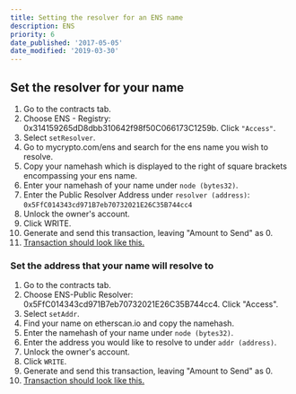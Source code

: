 ```yaml
---
title: Setting the resolver for an ENS name
description: ENS
priority: 6
date_published: '2017-05-05'
date_modified: '2019-03-30'
---
```


## Set the resolver for your name

1. Go to the contracts tab.
2. Choose ENS - Registry: 0x314159265dD8dbb310642f98f50C066173C1259b. Click `"Access"`.
3. Select `setResolver`.
4. Go to mycrypto.com/ens and search for the ens name you wish to resolve.
5. Copy your namehash which is displayed to the right of square brackets encompassing your ens name.
6. Enter your namehash of your name under `node (bytes32)`.
7. Enter the Public Resolver Address under `resolver (address)`: `0x5FfC014343cd971B7eb70732021E26C35B744cc4`
8. Unlock the owner's account.
9. Click WRITE.
10. Generate and send this transaction, leaving "Amount to Send" as 0.
11. [Transaction should look like this.](https://etherscan.io/tx/0x60eec50b492375bce25684f806599873b7f682e1ba504c8bed7cc90c33368118)

### Set the address that your name will resolve to

1. Go to the contracts tab.
2. Choose ENS-Public Resolver: 0x5FfC014343cd971B7eb70732021E26C35B744cc4. Click "Access".
3. Select `setAddr`.
4. Find your name on etherscan.io and copy the namehash.
5. Enter the namehash of your name under `node (bytes32)`.
6. Enter the address you would like to resolve to under `addr (address)`.
7. Unlock the owner's account.
8. Click `WRITE`.
9. Generate and send this transaction, leaving "Amount to Send" as 0.
10. [Transaction should look like this.](https://etherscan.io/tx/0xe4b8cbbb9c30a9066e4d430e347e07442ccc99b927ed73280792aee718ecbd30)
